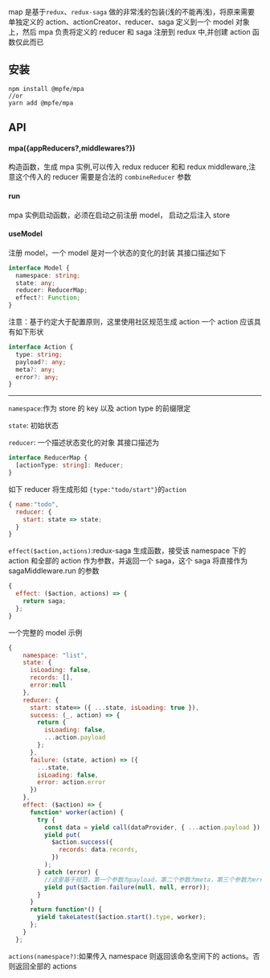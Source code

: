 map 是基于`redux`、`redux-saga` 做的非常浅的包装(浅的不能再浅)，将原来需要单独定义的 action、actionCreator、reducer、saga 定义到一个 model 对象上，然后 mpa 负责将定义的 reducer 和 saga 注册到 redux 中,并创建 action 函数仅此而已

## 安装

```
npm install @mpfe/mpa
//or
yarn add @mpfe/mpa
```

## API

#### mpa({appReducers?,middlewares?})

构造函数，生成 mpa 实例,可以传入 redux reducer 和和 redux middleware,注意这个传入的 reducer 需要是合法的 `combineReducer` 参数

#### run

mpa 实例启动函数，必须在启动之前注册 model， 启动之后注入 store

#### useModel

注册 model，一个 model 是对一个状态的变化的封装
其接口描述如下

```typescript
interface Model {
  namespace: string;
  state: any;
  reducer: ReducerMap;
  effect?: Function;
}
```

注意：基于约定大于配置原则，这里使用社区规范生成 action
一个 action 应该具有如下形状

```typescript
interface Action {
  type: string;
  payload?: any;
  meta?: any;
  error?: any;
}
```

---

`namespace`:作为 store 的 key 以及 action type 的前缀限定

`state`: 初始状态

`reducer`: 一个描述状态变化的对象
其接口描述为

```typescript
interface ReducerMap {
  [actionType: string]: Reducer;
}
```

如下 reducer 将生成形如 `{type:"todo/start"}`的`action`

```javascript
{ name:"todo",
  reducer: {
    start: state => state;
  }
}
```

`effect($action,actions)`:redux-saga 生成函数，接受该 namespace 下的 action 和全部的 action 作为参数，并返回一个 saga，这个 saga 将直接作为 sagaMiddleware.run 的参数

```javascript
{
  effect: ($action, actions) => {
    return saga;
  };
}
```

一个完整的 model 示例

```javascript
{
    namespace: "list",
    state: {
      isLoading: false,
      records: [],
      error:null
    },
    reducer: {
      start: state=> ({ ...state, isLoading: true }),
      success: (_, action) => {
        return {
          isLoading: false,
          ...action.payload
        };
      },
      failure: (state, action) => ({
        ...state,
        isLoading: false,
        error: action.error
      })
    },
    effect: ($action) => {
      function* worker(action) {
        try {
          const data = yield call(dataProvider, { ...action.payload });
          yield put(
            $action.success({
              records: data.records,
            })
          );
        } catch (error) {
          //这里基于规范，第一个参数为payload，第二个参数为meta，第三个参数为error
          yield put($action.failure(null, null, error));
        }
      }
      return function*() {
        yield takeLatest($action.start().type, worker);
      };
    }
  };
```

`actions(namespace?)`:如果传入 namespace 则返回该命名空间下的 actions。否则返回全部的 actions
